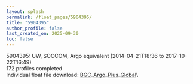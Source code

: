 ```yaml
---
layout: splash
permalink: /float_pages/5904395/
title: "5904395"
author_profile: false
last_created_on: 2025-09-30
toc: false
---
```

 
5904395: UW, SOCCOM, Argo equivalent (2014-04-21T18:36 to 2017-10-22T16:49)\
172 profiles completed\
Individual float file download: [BGC_Argo_Plus_Global](https://ftp.soest.hawaii.edu/bgc_argo_plus/Individual_Floats/outliers_removed/5904395_Sprof_processed.nc)\
